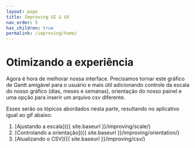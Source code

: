```yaml
---
layout: page
title: Improving UI & UX
nav_order: 5
has_children: true
permalink: /improving/home/
---
```


# Otimizando a experiência

Agora é hora de melhorar nossa interface. Precisamos tornar este gráfico de Gantt amigável para o usuário e mais útil adicionando controle da escala do nosso gráfico (dias, meses e semanas), orientação do nosso painel e uma opção para inserir um arquivo csv diferente.

Esses serão os tópicos abordados nesta parte, resultando no aplicativo igual ao gif abaixo:

1. [Ajustando a escala]({{ site.baseurl }}/improving/scale/)
1. [Controlando a orientação]({{ site.baseurl }}/improving/orientation/)
1. [Atualizando o CSV]({{ site.baseurl }}/improving/csv/)